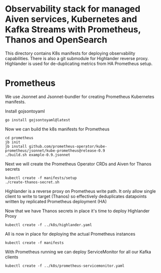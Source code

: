 # Observability stack for managed Aiven services, Kubernetes and Kafka Streams with Prometheus, Thanos and OpenSearch

This directory contains K8s manifests for deploying observability capabilities. There is also a git submodule for Highlander reverse proxy. Highlander is used for de-duplicating metrics from HA Prometheus setup.

# Prometheus

We use Jsonnet and Jsonnet-bundler for creating Prometheus Kubernetes manifests.

Install gojsontoyaml
````
go install gojsontoyaml@latest
````

Now we can build the k8s manifests for Prometheus

````
cd prometheus
jb init
jb install github.com/prometheus-operator/kube-prometheus/jsonnet/kube-prometheus@release-0.9
./build.sh example-0.9.jsonnet
````

Next we will create the Prometheus Operator CRDs and Aiven for Thanos secrets

````
kubectl create -f manifests/setup
./create-thanos-secret.sh
````

Highlander is a reverse proxy on Prometheus write path. It only allow single client to write to target (Thanos) so effectively deduplicates datapoints written by replicated Prometheus deployment (HA)

Now that we have Thanos secrets in place it's time to deploy Highlander Proxy

````
kubectl create -f ../k8s/highlander.yaml
````

All is now in place for deploying the actual Prometheus instances

````
kubectl create -f manifests

````

With Prometheus running we can deploy ServiceMonitor for all our Kafka clients
````
kubectl create -f ../k8s/prometheus-servicemonitor.yaml
````
